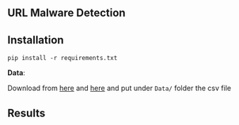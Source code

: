 ## URL Malware Detection

## Installation

```
pip install -r requirements.txt
```

**Data**:

Download from [here](https://www.kaggle.com/sid321axn/malicious-urls-dataset) and [here](https://www.kaggle.com/antonyj453/urldataset) and put under `Data/` folder the csv file



## Results

